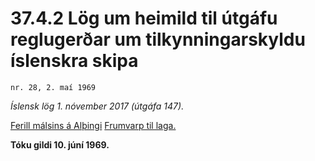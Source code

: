 # 37.4.2 Lög um heimild til útgáfu reglugerðar um tilkynningarskyldu íslenskra skipa

`nr. 28, 2. maí 1969`

_Íslensk lög 1. nóvember 2017 (útgáfa 147)._

[Ferill málsins á Alþingi](https://www.althingi.is/thingstorf/thingmalalistar-eftir-thingum/ferill/?ltg=89&mnr=16)
[Frumvarp til laga.](https://www.althingi.is/altext/89/s/pdf/0016.pdf)

**Tóku gildi 10. júní 1969.**

